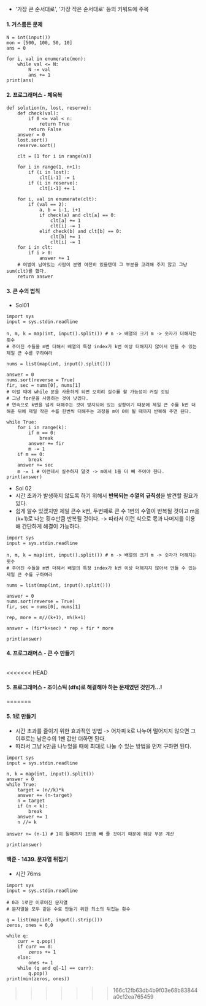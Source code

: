 - '가장 큰 순서대로', '가장 작은 순서대로' 등의 키워드에 주목
#### 1. 거스름돈 문제
```py3
N = int(input())
mon = [500, 100, 50, 10]
ans = 0

for i, val in enumerate(mon):
    while val <= N:
        N -= val
        ans += 1
print(ans)
```
#### 2. 프로그래머스 - 체육복
```py3
def solution(n, lost, reserve):
    def check(val):
        if 0 <= val < n:
            return True
        return False
    answer = 0
    lost.sort()
    reserve.sort()
    
    clt = [1 for i in range(n)]
    
    for i in range(1, n+1):
        if (i in lost):
            clt[i-1] -= 1
        if (i in reserve):
            clt[i-1] += 1
    
    for i, val in enumerate(clt):
        if (val == 2):
            a, b = i-1, i+1
            if check(a) and clt[a] == 0:
                clt[a] += 1
                clt[i] -= 1
            elif check(b) and clt[b] == 0:
                clt[b] += 1
                clt[i] -= 1
    for i in clt:
        if i > 0:
            answer += 1
    # 여벌이 남아있는 사람이 분명 여전히 있을텐데 그 부분을 고려해 주지 않고 그냥 sum(clt)를 했다.
    return answer
```
#### 3. 큰 수의 법칙
- Sol01
```py3
import sys
input = sys.stdin.readline

n, m, k = map(int, input().split()) # n -> 배열의 크기 m -> 숫자가 더해지는 횟수 
# 주어진 수들을 m번 더해서 배열의 특정 index가 k번 이상 더해지지 않아서 만들 수 있는 제일 큰 수를 구하여라

nums = list(map(int, input().split()))

answer = 0
nums.sort(reverse = True)
fir, sec = nums[0], nums[1]
# 이럴 때에 while 문을 사용하게 되면 오히려 실수를 할 가능성이 커질 것임
# 그냥 for문을 사용하는 것이 낫겠다.
# 연속으로 k번을 넘게 더해주는 것이 방지되어 있는 상황이기 때문에 제일 큰 수를 k번 더해준 뒤에 제일 작은 수를 한번씩 더해주는 과정을 m이 0이 될 때까지 반복해 주면 된다.

while True:
    for i in range(k):
        if m == 0:
            break
        answer += fir
        m -= 1
    if m == 0:
        break
    answer += sec
    m -= 1 # 이런데서 실수하지 말것 -> m에서 1을 더 빼 주어야 한다.
print(answer)
```
- Sol 02
- 시간 초과가 발생하지 않도록 하기 위해서 **반복되는 수열의 규칙성**을 발견할 필요가 있다.
- 쉽게 알수 있겠지만 제일 큰수 k번, 두번째로 큰 수 1번의 수열이 반복될 것이고 m을 (k+1)로 나눈 횟수만큼 반복될 것이다. -> 따라서 이런 식으로 몫과 나머지를 이용해 간단하게 해결이 가능하다.
```py3
import sys
input = sys.stdin.readline

n, m, k = map(int, input().split()) # n -> 배열의 크기 m -> 숫자가 더해지는 횟수 
# 주어진 수들을 m번 더해서 배열의 특정 index가 k번 이상 더해지지 않아서 만들 수 있는 제일 큰 수를 구하여라

nums = list(map(int, input().split()))

answer = 0
nums.sort(reverse = True)
fir, sec = nums[0], nums[1]

rep, more = m//(k+1), m%(k+1)

answer = (fir*k+sec) * rep + fir * more

print(answer)
```
#### 4. 프로그래머스 - 큰 수 만들기
```py3

```

<<<<<<< HEAD
#### 5. 프로그래머스 - 조이스틱 (dfs)로 해결해야 하는 문제였던 것인가...! 
=======
#### 5. 1로 만들기
- 시간 초과를 줄이기 위한 효과적인 방법 -> 어차피 k로 나누어 떨어지지 않으면 그 이후로는 남은수의 1뺀 값만 더하면 된다.
- 따라서 그냥 k만큼 나누었을 때에 최대로 나눌 수 있는 방법을 먼저 구하면 된다.
```py3
import sys
input = sys.stdin.readline

n, k = map(int, input().split())
answer = 0
while True:
    target = (n//k)*k 
    answer += (n-target)
    n = target
    if (n < k):
        break
    answer += 1
    n //= k

answer += (n-1) # 1이 될때까지 1만큼 빼 줄 것이기 때문에 해당 부분 계산

print(answer)
```
#### 백준 - 1439. 문자열 뒤집기
- 시간 76ms
```py3
import sys
input = sys.stdin.readline

# 0과 1로만 이루어진 문자열
# 문자열을 모두 같은 수로 만들기 위한 최소의 뒤집는 횟수

q = list(map(int, input().strip()))
zeros, ones = 0,0

while q:
    curr = q.pop()
    if curr == 0:
        zeros += 1
    else:
        ones += 1
    while (q and q[-1] == curr):
        q.pop()
print(min(zeros, ones))
```
>>>>>>> 166c12fb63db4b9f03e68b83844a0c12ea765459
